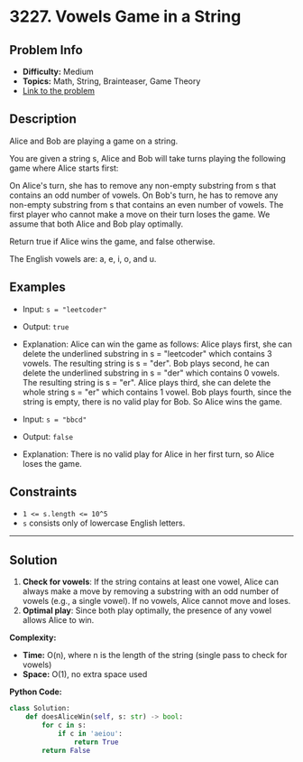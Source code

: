 # 3227. Vowels Game in a String

## Problem Info

- **Difficulty:** Medium
- **Topics:** Math, String, Brainteaser, Game Theory
- [Link to the problem](https://leetcode.com/problems/vowels-game-in-a-string/)

## Description

Alice and Bob are playing a game on a string.

You are given a string s, Alice and Bob will take turns playing the following game where Alice starts first:

On Alice's turn, she has to remove any non-empty substring from s that contains an odd number of vowels.
On Bob's turn, he has to remove any non-empty substring from s that contains an even number of vowels.
The first player who cannot make a move on their turn loses the game. We assume that both Alice and Bob play optimally.

Return true if Alice wins the game, and false otherwise.

The English vowels are: a, e, i, o, and u.

## Examples

- Input: `s = "leetcoder"`
- Output: `true`
- Explanation: Alice can win the game as follows: Alice plays first, she can delete the underlined substring in s = "leetcoder" which contains 3 vowels. The resulting string is s = "der". Bob plays second, he can delete the underlined substring in s = "der" which contains 0 vowels. The resulting string is s = "er". Alice plays third, she can delete the whole string s = "er" which contains 1 vowel. Bob plays fourth, since the string is empty, there is no valid play for Bob. So Alice wins the game.

- Input: `s = "bbcd"`
- Output: `false`
- Explanation: There is no valid play for Alice in her first turn, so Alice loses the game.

## Constraints

- `1 <= s.length <= 10^5`
- `s` consists only of lowercase English letters.

---

## Solution

1. **Check for vowels**: If the string contains at least one vowel, Alice can always make a move by removing a substring with an odd number of vowels (e.g., a single vowel). If no vowels, Alice cannot move and loses.
2. **Optimal play**: Since both play optimally, the presence of any vowel allows Alice to win.

**Complexity:**

- **Time:** O(n), where n is the length of the string (single pass to check for vowels)
- **Space:** O(1), no extra space used

**Python Code:**

```python
class Solution:
    def doesAliceWin(self, s: str) -> bool:
        for c in s:
            if c in 'aeiou':
                return True
        return False
```